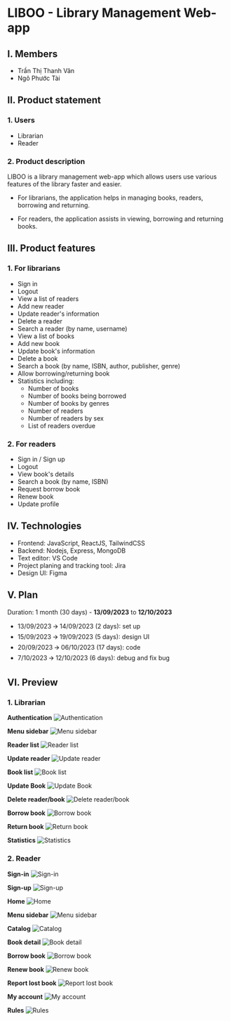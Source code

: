 # LIBOO - Library Management Web-app

## I. Members

- Trần Thị Thanh Vân
- Ngô Phước Tài

## II. Product statement

### 1. Users

- Librarian
- Reader

### 2. Product description

LIBOO is a library management web-app which allows users use various features of the library faster and easier.

- For librarians, the application helps in managing books, readers, borrowing and returning.

- For readers, the application assists in viewing, borrowing and returning books.

## III. Product features

### 1. For librarians

- Sign in
- Logout
- View a list of readers
- Add new reader
- Update reader's information
- Delete a reader
- Search a reader (by name, username)
- View a list of books
- Add new book
- Update book's information
- Delete a book
- Search a book (by name, ISBN, author, publisher, genre)
- Allow borrowing/returning book
- Statistics including:
  - Number of books
  - Number of books being borrowed
  - Number of books by genres
  - Number of readers
  - Number of readers by sex
  - List of readers overdue

### 2. For readers

- Sign in / Sign up
- Logout
- View book's details
- Search a book (by name, ISBN)
- Request borrow book
- Renew book
- Update profile

## IV. Technologies

- Frontend: JavaScript, ReactJS, TailwindCSS
- Backend: Nodejs, Express, MongoDB
- Text editor: VS Code
- Project planing and tracking tool: Jira
- Design UI: Figma

## V. Plan

Duration: 1 month (30 days) - **13/09/2023** to **12/10/2023**

- 13/09/2023 🡪 14/09/2023 (2 days): set up
- 15/09/2023 🡪 19/09/2023 (5 days): design UI
- 20/09/2023 🡪 06/10/2023 (17 days): code
- 7/10/2023 🡪 12/10/2023 (6 days): debug and fix bug

## VI. Preview

### 1. Librarian

**Authentication**
![Authentication](/preview/librarian/auth.png "Authentication")

**Menu sidebar**
![Menu sidebar](/preview/librarian/menu-side-bar.png "Menu sidebar")

**Reader list**
![Reader list](/preview/librarian/reader-list.png "Reader list")

**Update reader**
![Update reader](/preview/librarian/update-reader.png "Update reader")

**Book list**
![Book list](/preview/librarian/book-list.png "Book list")

**Update Book**
![Update Book](/preview/librarian/update-book.png "Update book")

**Delete reader/book**
![Delete reader/book](/preview/librarian/delete-reader.png "Delete reader/book")

**Borrow book**
![Borrow book](/preview/librarian/borrow.png "Borrow book")

**Return book**
![Return book](/preview/librarian/return.png "Return book")

**Statistics**
![Statistics](/preview/librarian/statistic.png "Statistics")

### 2. Reader

**Sign-in**
![Sign-in](/preview/reader/sign-in.png "Sign-in")

**Sign-up**
![Sign-up](/preview/reader/sign-up.png "Sign-up")

**Home**
![Home](/preview/reader/home.png "Home")

**Menu sidebar**
![Menu sidebar](/preview/reader/menu-side-bar.png "Menu sidebar")

**Catalog**
![Catalog](/preview/reader/catalog.png "Catalog")

**Book detail**
![Book detail](/preview/reader/book-detail.png "Book detail")

**Borrow book**
![Borrow book](/preview/reader/borrow.png "Borrow book")

**Renew book**
![Renew book](/preview/reader/renew.png "Renew book")

**Report lost book**
![Report lost book](/preview/reader/lost.png "Report lost book")

**My account**
![My account](/preview/reader/my-account.png "My account")

**Rules**
![Rules](/preview/reader/rules.png "Rules")
